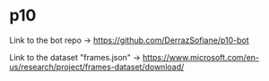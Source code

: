 # p10
Link to the bot repo -> https://github.com/DerrazSofiane/p10-bot

Link to the dataset "frames.json" -> https://www.microsoft.com/en-us/research/project/frames-dataset/download/
